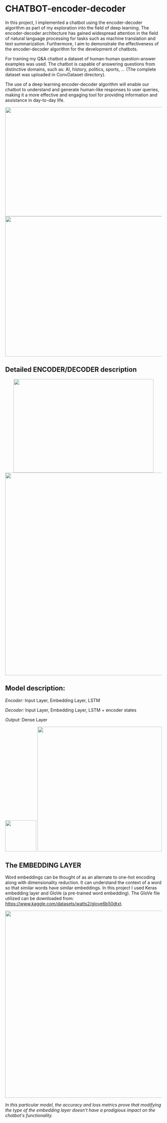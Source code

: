 # CHATBOT-encoder-decoder

In this project, I implemented a chatbot using the encoder-decoder algorithm as part of my exploration into the field of deep learning. 
The encoder-decoder architecture has gained widespread attention in the field of natural language processing for tasks such as machine translation and text summarization. 
Furthermore, I aim to demonstrate the effectiveness of the encoder-decoder algorithm for the development of chatbots. 

For training my Q&A chatbot a dataset of human-human question-answer examples was used. The chatbot is capable of answering questions from distinctive domains, 
such as: AI, history, politics, sports, … (The complete dataset was uploaded in ConvDataset directory).

The use of a deep learning encoder-decoder algorithm will enable our chatbot to understand and generate human-like responses to user queries, making it a more effective 
and engaging tool for providing information and assistance in day-to-day life.



<img src="https://user-images.githubusercontent.com/121876169/212167700-1209214d-c641-45f0-9f1a-6a41a240b502.jpg" width= "750" height="350" >



<img src="https://user-images.githubusercontent.com/121876169/212126542-08d54a8a-7d96-462c-8989-ac685394a42d.jpg" width = "800" height = "450">


## Detailed ENCODER/DECODER description ##


<p align="center">
  <img src="https://user-images.githubusercontent.com/121876169/212126650-5a055afa-c045-497c-9f55-6ea25342a5c6.jpg" width = "450" height = "300">
  <img src="https://user-images.githubusercontent.com/121876169/212126687-bf700a13-fd10-4dc8-a182-d1ae5d8e22f8.jpg" width="800" height="650">
</p>

## Model description: ##
*Encoder:* Input Layer, Embedding Layer, LSTM

*Decoder:* Input Layer, Embedding Layer, LSTM + encoder states

*Output:* Dense Layer

<img src="https://user-images.githubusercontent.com/121876169/212162310-97a64975-c8d3-4d14-9de5-ca9f6439de90.jpg" weight = "700" height = "100">

<img src="https://user-images.githubusercontent.com/121876169/212162976-1d5a9f2f-6d60-48fc-ab9c-cfd445edee5f.jpg" weight = "1000" height = "400">


## The EMBEDDING LAYER  ## 

Word embeddings can be thought of as an alternate to one-hot encoding along with dimensionality reduction.
It can understand the context of a word so that similar words have similar embeddings. 
In this project I used Keras embedding layer and GloVe (a pre-trained word embedding). The GloVe file utilized can be downloaded from: https://www.kaggle.com/datasets/watts2/glove6b50dtxt.

<p align ="center">
  <img src="https://user-images.githubusercontent.com/121876169/212167023-2ab4715f-bcce-4802-90df-b33c5e88b5e4.jpg" weight ="800" height ="600">
</p>

*In this particular model, the accuracy and loss metrics prove that modifying the type of the embedding layer doesn't have a prodigious impact on the chatbot's functionality.*
